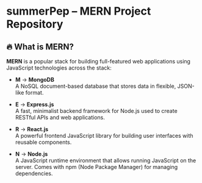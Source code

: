 # summerPep – MERN Project Repository

## 🔥 What is MERN?

**MERN** is a popular stack for building full-featured web applications using JavaScript technologies across the stack:

- **M** → **MongoDB**  
  A NoSQL document-based database that stores data in flexible, JSON-like format.

- **E** → **Express.js**  
  A fast, minimalist backend framework for Node.js used to create RESTful APIs and web applications.

- **R** → **React.js**  
  A powerful frontend JavaScript library for building user interfaces with reusable components.

- **N** → **Node.js**  
  A JavaScript runtime environment that allows running JavaScript on the server. Comes with npm (Node Package Manager) for managing dependencies.